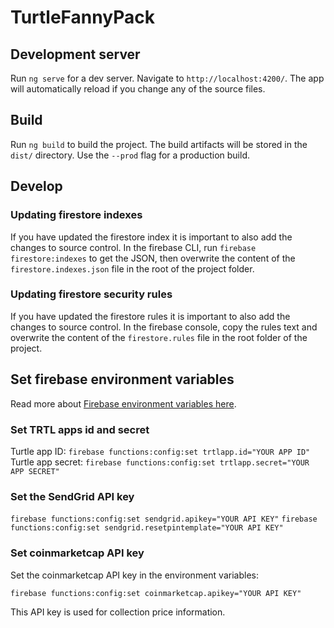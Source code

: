 # TurtleFannyPack

## Development server

Run `ng serve` for a dev server. Navigate to `http://localhost:4200/`. The app will automatically reload if you change any of the source files.

## Build

Run `ng build` to build the project. The build artifacts will be stored in the `dist/` directory. Use the `--prod` flag for a production build.

## Develop

### Updating firestore indexes

If you have updated the firestore index it is important to also add the changes to source control. In the firebase CLI, run `firebase firestore:indexes` to get the JSON, then overwrite the content of the `firestore.indexes.json` file in the root of the project folder.

### Updating firestore security rules

If you have updated the firestore rules it is important to also add the changes to source control. In the firebase console, copy the rules text and overwrite the content of the `firestore.rules` file in the root folder of the project.

## Set firebase environment variables

Read more about [Firebase environment variables here](https://firebase.google.com/docs/functions/config-env).

### Set TRTL apps id and secret

Turtle app ID: `firebase functions:config:set trtlapp.id="YOUR APP ID"`
Turtle app secret: `firebase functions:config:set trtlapp.secret="YOUR APP SECRET"`

### Set the SendGrid API key

`firebase functions:config:set sendgrid.apikey="YOUR API KEY"`
`firebase functions:config:set sendgrid.resetpintemplate="YOUR API KEY"`

### Set coinmarketcap API key

Set the coinmarketcap API key in the environment variables:

`firebase functions:config:set coinmarketcap.apikey="YOUR API KEY"`

This API key is used for collection price information.
